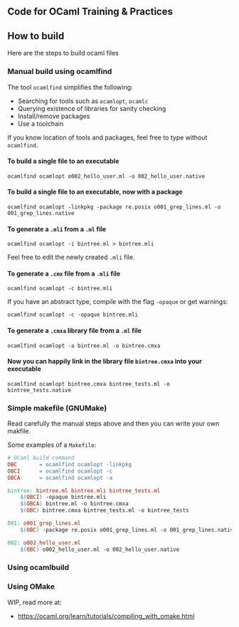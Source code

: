 ## Code for OCaml Training & Practices

## How to build

Here are the steps to build ocaml files

### Manual build using ocamlfind

The tool `ocamlfind` simplifies the following:

* Searching for tools such as `ocamlopt`, `ocamlc`
* Querying existence of libraries for sanity checking
* Install/remove packages
* Use a toolchain

If you know location of tools and packages, feel free to type without `ocamlfind`.

#### To build a single file to an executable

```
ocamlfind ocamlopt o002_hello_user.ml -o 002_hello_user.native
```

#### To build a single file to an executable, now with a package

```
ocamlfind ocamlopt -linkpkg -package re.posix o001_grep_lines.ml -o 001_grep_lines.native
```

#### To generate a `.mli` from a `.ml` file

```
ocamlfind ocamlopt -i bintree.ml > bintree.mli
```

Feel free to edit the newly created `.mli` file.

#### To generate a `.cmx` file from a `.mli` file

```
ocamlfind ocamlopt -c bintree.mli
```

If you have an abstract type, compile with the flag `-opaque` or get warnings:

```
ocamlfind ocamlopt -c -opaque bintree.mli
```

#### To generate a `.cmxa` library file from a `.ml` file

```
ocamlfind ocamlopt -a bintree.ml -o bintree.cmxa
```

#### Now you can happily link in the library file `bintree.cmxa` into your executable

```
ocamlfind ocamlopt bintree.cmxa bintree_tests.ml -o bintree_tests.native
```

### Simple makefile (GNUMake)

Read carefully the manual steps above and then you can write your own makfile.

Some examples of a `Makefile`:

```Makefile
# OCaml build command
OBC       = ocamlfind ocamlopt -linkpkg
OBCI      = ocamlfind ocamlopt -c
OBCA      = ocamlfind ocamlopt -a

bintree: bintree.ml bintree.mli bintree_tests.ml
    $(OBCI) -opaque bintree.mli
    $(OBCA) bintree.ml -o bintree.cmxa
    $(OBC) bintree.cmxa bintree_tests.ml -o bintree_tests

001: o001_grep_lines.ml
    $(OBC) -package re.posix o001_grep_lines.ml -o 001_grep_lines.native

002: o002_hello_user.ml
    $(OBC) o002_hello_user.ml -o 002_hello_user.native
```

### Using ocamlbuild

### Using OMake

WIP, read more at:

* https://ocaml.org/learn/tutorials/compiling_with_omake.html
